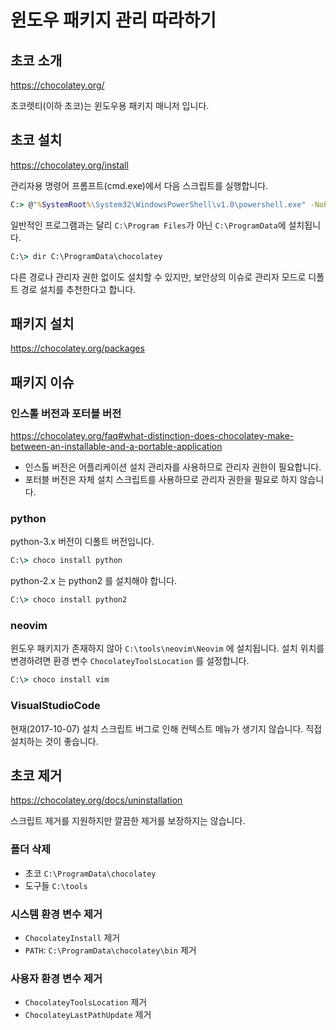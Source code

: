# 윈도우 패키지 관리 따라하기

## 초코 소개

<https://chocolatey.org/>

초코렛티(이하 초코)는 윈도우용 패키지 매니저 입니다.

## 초코 설치

<https://chocolatey.org/install>

관리자용 명령어 프롬프트(cmd.exe)에서 다음 스크립트를 실행합니다.

```bat
C:> @"%SystemRoot%\System32\WindowsPowerShell\v1.0\powershell.exe" -NoProfile -InputFormat None -ExecutionPolicy Bypass -Command "iex ((New-Object System.Net.WebClient).DownloadString('https://chocolatey.org/install.ps1'))" && SET "PATH=%PATH%;%ALLUSERSPROFILE%\chocolatey\bin"
```

일반적인 프로그램과는 달리 `C:\Program Files`가 아닌 `C:\ProgramData`에 설치됩니다.

```bat
C:\> dir C:\ProgramData\chocolatey
```

다른 경로나 관리자 권한 없이도 설치할 수 있지만, 보안상의 이슈로 관리자 모드로 디폴트 경로 설치를 추천한다고 합니다.


## 패키지 설치

<https://chocolatey.org/packages>

## 패키지 이슈 

### 인스톨 버전과 포터블 버전

<https://chocolatey.org/faq#what-distinction-does-chocolatey-make-between-an-installable-and-a-portable-application> 

* 인스톨 버전은 어플리케이션 설치 관리자를 사용하므로 관리자 권한이 필요합니다.
* 포터블 버전은 자체 설치 스크립트를 사용하므로 관리자 권한을 필요로 하지 않습니다.

### python

python-3.x 버전이 디폴트 버전입니다.

```bat
C:\> choco install python
```

python-2.x 는 python2 를 설치해야 합니다.

```bat
C:\> choco install python2
```

### neovim

윈도우 패키지가 존재하지 않아 `C:\tools\neovim\Neovim` 에 설치됩니다. 설치 위치를 변경하려면 환경 변수 `ChocolateyToolsLocation` 를 설정합니다.

```bat
C:\> choco install vim
```

### VisualStudioCode

현재(2017-10-07) 설치 스크립트 버그로 인해 컨텍스트 메뉴가 생기지 않습니다. 직접 설치하는 것이 좋습니다.

## 초코 제거 

<https://chocolatey.org/docs/uninstallation>

스크립트 제거를 지원하지만 깔끔한 제거를 보장하지는 않습니다.

### 폴더 삭제

* 초코 `C:\ProgramData\chocolatey`
* 도구들 `C:\tools`

### 시스템 환경 변수 제거

* `ChocolateyInstall` 제거
* `PATH`: `C:\ProgramData\chocolatey\bin` 제거

### 사용자 환경 변수 제거

* `ChocolateyToolsLocation` 제거
* `ChocolateyLastPathUpdate` 제거
